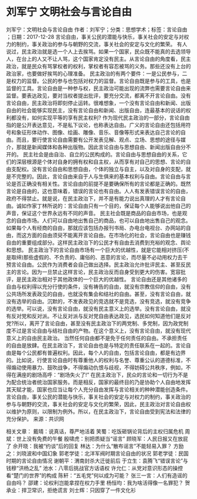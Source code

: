 # 刘军宁  文明社会与言论自由

刘军宁：文明社会与言论自由
作者：刘军宁；分类：思想学术；标签：言论自由 ；日期：2017-12-28
言论自由，事关公民的潜能与快乐，事关社会的安定与对权力的制约，事关政治的参与与朝野的交流，事关社会的安定与文化的繁荣。
有人说过，民主政治就是选一个人上去挨骂。如果一个国家，民众既不能真的去选领导人，在台上的人又不让人骂，这个国家肯定没有民主。从言论自由的角度看，民主政治，就是民众有骂掌权者的权利，掌权者有容忍被骂的义务。那些还没有上台的政治家，也要做好挨骂的心理准备。
民主政治的有两个要件：一是公民参与，二是权力的监督。公民的参与也包括对权力的监督。言论自由既是参与的工具，也是监督的工具。言论自由是一种参与权，民主政治可能出现的流弊也需要言论自由来监督。要表达政见，要对当权者提出批评，要充分交流，都离不开言论自由。没有言论自由，民主政治将即刻停止运转。很难想象，一个没有言论自由和新闻、出版自由的社会能够实现民主，没有言论自由和新闻、出版自由，连最基本的说话的权利都没有，如何实现平等的享有民主权利?
作为现代民主政治的一部分，言论自由指的是公开表达意见，不是私下议论，也称表达自由。广义的言论自由还包括用符号和象征形体动作、图像、绘画、雕像、音乐、音像等形式来表达自己言论的自由。而且，要行使言论自由需要有公开发表见解、观点、立场、思想的途径与媒介，那就是新闻媒体和各种出版物。因此言论自由与思想自由、新闻出版自由分不开的。
民主社会是由自治、自立的公民构成的。言论自由与思想自由的关系，它们的深层根源是个体对自身的拥有权和自主权，从而享有对自己的思想、言论的自由支配权。没有言论自由和思想自由，个体的独立与自主，以及对自身的支配，就是不完整的。因此，言论自由来自于人与生俱来的基本权利与自由。言论自由与言论是否正确没有相关性。言论自由的前提不是要确保所有的言论都是正确的。既然言论是自由的，这也意味着，错误的言论也有自由。人人有发表错误言论的自由，政府不得禁止。就是说，在民主政治下，并不是有能力说出真理的人才有言论自由。诚如作家丁林所说的：言论自由只有一个目的，保证每个人能够说出他自己的声音，保证这个世界永远有不同的声音。
民主社会既是商品的自由市场，也是观念的自由市场。人们可以自由地出售自己的商品，也可以自由地出售自己的观念。如果每个人有经商的自由，那就应该包括办报刊书局、办电台电视台、办网站的自由，而这方面的自由须臾不能离开言论自由。在市场化的社会，言论自由也是赚钱自由的重要组成部分。这样民主政治下的公民才有自由去消费到充裕的观念、舆论和思想。
民主政治下的言论自由市场有一个巨大的优越性，就是它能相对挤压(不是取缔)那些虚假的、不负责的、庸俗的、恶意的言论，而尽量不必动用权力去干预言论自由。公民作为消费者会自己做出选择。民主政治允许批评民主、甚至反民主的言论。因为一旦禁止这样言论，民主政治反而自身受到更大的伤害。宽容批评，是民主政治相对于其他政体的一个巨大的优越性。
言论自由还是其他诸多的自由与权利得以充分行使的条件，没有祷告的自由，就没有宗教信仰的自由，没有公共场所发表政见的自由，也就没有集会和结社的自由。甚至，没有言论自由，就没有选举的自由。沉默的，不发表政见的竞选就不是竞选，没有竞选，就没有竞争的选举。可以说，没有言论自由，就没有民主意义上的选举。没有言论自由，就没有反对党和反对派。不让反对派与反对党自由表达政见，选民如何知道他们是反对党?所以，离开了言论自由，甚至没有民主政治下的两党制、多党制，因为政党制度不过是言论自由与结社自由的产物。在这个意义上，没有言论自由，就没有现代意义上的自由民主政治。
当然任何自由都不是免于任何责任的自由。不承担责任的自由是放肆。在民主政治下，言论自由也是与特定的责任联系在一起的。言论自由是每个公民都有普遍权利。因此，每个人的自由，包括言论自由，都是有边界的。比如说，行使言论自由时有尊重他人的权利与名誉、尊重公认的道德标准，不得煽动使用暴力、鼓吹战争，不得煽动仇恨与歧视，不得妨碍公共秩序，例如，不得在满座的剧场高呼：“剧场失火了!”
在民主政治下，民众的言论和一切行为不是为配合统治者统治国家服务。而是相反，国家的最终目的乃是协助个人自由地发挥其天赋才能，国家也应当让每个人充分自由发挥与言论相关的种种潜能创造条件。言论自由，事关公民的潜能与快乐，事关社会的安定与对权力的制约，事关政治的参与与朝野的交流，事关社会的安定与文化的繁荣，因此，民主政治对言论自由权以维护为原则，以限制为例外。所以，在民主政治下，言论自由受到宪法和法律的充分保护。
来源：共识网

相关文章：
戴晴：说真话，尊严地活着
笑蜀：吃饭砸锅论背后的主权归属危机
周斌：世上没有免费的午餐
殷啸虎：别把质疑当“谣言”
顾晓军：人民日报又在放屁了
佘开晓：我被“约谈”后的回复
林达：为什么“散布谣言”不能轻易入罪？
方励之：刘晓波和中国幻象
郭老学徒：北洋军阀时期言论自由的状况
郭老学徒：民国时期的言论自由情况
谢朝平：渭南封杀大迁徙前后
于立生：袁腾飞“错误言论”与钱穆“洪杨之乱”
池水：八零后挑战官方话语权
许允仁：从党对意识形态的操控看“楚门的世界”的构成
陈轩：“五毛党”何以成为可能？
张三一言：人们有造谣的自由吗？
邵建：论权利岂能拿捏在权力手里
杨恒均：我为啥活得像一名罪犯？
贺承业：捍卫常识，拒绝谎言
刘士辉：只因穿了一件文化衫